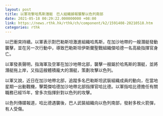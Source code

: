 ```yaml
---
layout: post
title: 以軍攻擊哈馬斯潛艇　巴人組織據報襲擊以色列南部
date: 2021-05-18 00:29:22.000000000 +08:00
link: https://news.rthk.hk/rthk/ch/component/k2/1591408-20210518.htm
categories: rthk
---
```


以巴衝突持續。以軍表示對巴勒斯坦激進組織哈馬斯，在加沙地帶的一艘潛艇發動襲擊，並在另一次行動中，導致巴勒斯坦伊斯蘭聖戰組織傑哈德一名高級指揮官身亡。

以軍發表聲明，指海軍及空軍在加沙地帶北部，襲擊一艘屬於哈馬斯的潛艇，並將潛艇拖上岸，又指這艘體積龐大的潛艇，策劃攻擊以色列。

以軍又說，近日在加沙地帶北部，追蹤多名巴勒斯坦武裝組織成員的動向，在當地星期一出動戰機，擊斃傑哈德加沙地帶北部指揮官哈比德。以軍指哈比德擔任有關職務已經15年，曾多次指揮針對以色列的攻擊。

以色列傳媒報道，哈比德遇襲後，巴人武裝組織向以色列南部，發射多枚火箭彈，有人受傷。
